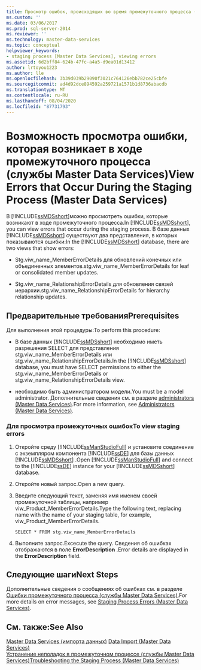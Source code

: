 ```yaml
---
title: Просмотр ошибок, происходящих во время промежуточного процесса (Master Data Services) | Документация Майкрософт
ms.custom: ''
ms.date: 03/06/2017
ms.prod: sql-server-2014
ms.reviewer: ''
ms.technology: master-data-services
ms.topic: conceptual
helpviewer_keywords:
- staging process [Master Data Services], viewing errors
ms.assetid: 6d2bff84-624b-47fc-a4a5-d9ea01d13412
author: lrtoyou1223
ms.author: lle
ms.openlocfilehash: 3b39d039b29090f3021c764126ebb782ce25cbfe
ms.sourcegitcommit: ad4d92dce894592a259721a1571b1d8736abacdb
ms.translationtype: MT
ms.contentlocale: ru-RU
ms.lasthandoff: 08/04/2020
ms.locfileid: "87731793"
---
```

# <a name="view-errors-that-occur-during-the-staging-process-master-data-services"></a><span data-ttu-id="53476-102">Возможность просмотра ошибки, которая возникает в ходе промежуточного процесса (службы Master Data Services)</span><span class="sxs-lookup"><span data-stu-id="53476-102">View Errors that Occur During the Staging Process (Master Data Services)</span></span>
  <span data-ttu-id="53476-103">В [!INCLUDE[ssMDSshort](../includes/ssmdsshort-md.md)]можно просмотреть ошибки, которые возникают в ходе промежуточного процесса.</span><span class="sxs-lookup"><span data-stu-id="53476-103">In [!INCLUDE[ssMDSshort](../includes/ssmdsshort-md.md)], you can view errors that occur during the staging process.</span></span> <span data-ttu-id="53476-104">В базе данных [!INCLUDE[ssMDSshort](../includes/ssmdsshort-md.md)] существуют два представления, в которых показываются ошибки:</span><span class="sxs-lookup"><span data-stu-id="53476-104">In the [!INCLUDE[ssMDSshort](../includes/ssmdsshort-md.md)] database, there are two views that show errors:</span></span>  
  
-   <span data-ttu-id="53476-105">Stg.viw_name_MemberErrorDetails для обновлений конечных или объединенных элементов.</span><span class="sxs-lookup"><span data-stu-id="53476-105">stg.viw_name_MemberErrorDetails for leaf or consolidated member updates.</span></span>  
  
-   <span data-ttu-id="53476-106">Stg.viw_name_RelationshipErrorDetails для обновления связей иерархии.</span><span class="sxs-lookup"><span data-stu-id="53476-106">stg.viw_name_RelationshipErrorDetails for hierarchy relationship updates.</span></span>  
  
## <a name="prerequisites"></a><span data-ttu-id="53476-107">Предварительные требования</span><span class="sxs-lookup"><span data-stu-id="53476-107">Prerequisites</span></span>  
 <span data-ttu-id="53476-108">Для выполнения этой процедуры:</span><span class="sxs-lookup"><span data-stu-id="53476-108">To perform this procedure:</span></span>  
  
-   <span data-ttu-id="53476-109">В базе данных [!INCLUDE[ssMDSshort](../includes/ssmdsshort-md.md)] необходимо иметь разрешения SELECT для представления stg.viw_name_MemberErrorDetails или stg.viw_name_RelationshipErrorDetails.</span><span class="sxs-lookup"><span data-stu-id="53476-109">In the [!INCLUDE[ssMDSshort](../includes/ssmdsshort-md.md)] database, you must have SELECT permissions to either the stg.viw_name_MemberErrorDetails or stg.viw_name_RelationshipErrorDetails view.</span></span>  
  
-   <span data-ttu-id="53476-110">необходимо быть администратором модели.</span><span class="sxs-lookup"><span data-stu-id="53476-110">You must be a model administrator.</span></span> <span data-ttu-id="53476-111">Дополнительные сведения см. в разделе [administrators &#40;Master Data Services&#41;](administrators-master-data-services.md).</span><span class="sxs-lookup"><span data-stu-id="53476-111">For more information, see [Administrators &#40;Master Data Services&#41;](administrators-master-data-services.md).</span></span>  
  
### <a name="to-view-staging-errors"></a><span data-ttu-id="53476-112">Для просмотра промежуточных ошибок</span><span class="sxs-lookup"><span data-stu-id="53476-112">To view staging errors</span></span>  
  
1.  <span data-ttu-id="53476-113">Откройте среду [!INCLUDE[ssManStudioFull](../includes/ssmanstudiofull-md.md)] и установите соединение с экземпляром компонента [!INCLUDE[ssDE](../includes/ssde-md.md)] для базы данных [!INCLUDE[ssMDSshort](../includes/ssmdsshort-md.md)] .</span><span class="sxs-lookup"><span data-stu-id="53476-113">Open [!INCLUDE[ssManStudioFull](../includes/ssmanstudiofull-md.md)] and connect to the [!INCLUDE[ssDE](../includes/ssde-md.md)] instance for your [!INCLUDE[ssMDSshort](../includes/ssmdsshort-md.md)] database.</span></span>  
  
2.  <span data-ttu-id="53476-114">Откройте новый запрос.</span><span class="sxs-lookup"><span data-stu-id="53476-114">Open a new query.</span></span>  
  
3.  <span data-ttu-id="53476-115">Введите следующий текст, заменяя имя именем своей промежуточной таблицы, например viw_Product_MemberErrorDetails.</span><span class="sxs-lookup"><span data-stu-id="53476-115">Type the following text, replacing name with the name of your staging table, for example, viw_Product_MemberErrorDetails.</span></span>  
  
     `SELECT * FROM stg.viw_name_MemberErrorDetails`  
  
4.  <span data-ttu-id="53476-116">Выполните запрос.</span><span class="sxs-lookup"><span data-stu-id="53476-116">Excecute the query.</span></span> <span data-ttu-id="53476-117">Сведения об ошибках отображаются в поле **ErrorDescription** .</span><span class="sxs-lookup"><span data-stu-id="53476-117">Error details are displayed in the **ErrorDescription** field.</span></span>  
  
## <a name="next-steps"></a><span data-ttu-id="53476-118">Следующие шаги</span><span class="sxs-lookup"><span data-stu-id="53476-118">Next Steps</span></span>  
 <span data-ttu-id="53476-119">Дополнительные сведения о сообщениях об ошибках см. в разделе [Ошибки промежуточного процесса (службы Master Data Services)](../../2014/master-data-services/staging-process-errors-master-data-services.md).</span><span class="sxs-lookup"><span data-stu-id="53476-119">For more details on error messages, see [Staging Process Errors &#40;Master Data Services&#41;](../../2014/master-data-services/staging-process-errors-master-data-services.md).</span></span>  
  
## <a name="see-also"></a><span data-ttu-id="53476-120">См. также:</span><span class="sxs-lookup"><span data-stu-id="53476-120">See Also</span></span>  
 <span data-ttu-id="53476-121">[Master Data Services &#40;импорта данных&#41;](overview-importing-data-from-tables-master-data-services.md) </span><span class="sxs-lookup"><span data-stu-id="53476-121">[Data Import &#40;Master Data Services&#41;](overview-importing-data-from-tables-master-data-services.md) </span></span>  
 [<span data-ttu-id="53476-122">Устранение неполадок в промежуточном процессе (службы Master Data Services)</span><span class="sxs-lookup"><span data-stu-id="53476-122">Troubleshooting the Staging Process (Master Data Services)</span></span>](https://social.technet.microsoft.com/wiki/contents/articles/troubleshooting-the-staging-process-master-data-services.aspx)  
  
  
